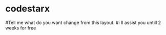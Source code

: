 # codestarx
#Tell me what do you want change from this layout.
#i ll assist you untill 2 weeks for free 
